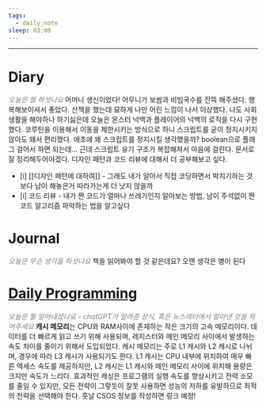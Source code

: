```yaml
---
tags:
  - daily_note
sleep: 03:00
---
```

---
# Diary 
<font color="#7f7f7f">*오늘은 뭘 하셧나요*</font>
어머니 생신이었다! 어무니가 보쌈과 비빔국수를 잔뜩 해주셨다. 행복해보이셔서 좋았다.
산책을 했는데 묘하게 나만 어린 느낌이 나서 이상했다. 나도 사회 생활을 해야하나 하기싫은데
오늘은 몬스터 넉백과 플레이어의 넉백의 로직을 다시 구현했다. 코루틴을 이용해서 이동을 제한시키는 방식으로 하니 스크립트를 굳이 정지시키지 않아도 돼서 편리했다. 애초에 왜 스크립트를 정지시킬 생각했을까? boolean으로 플래그 걸어서 하면 되는데... 근데 스크립트 유기 구조가 복잡해져서 마음에 걸린다. 문서로 잘 정리해두어야겠다.
디자인 패턴과 코드 리뷰에 대해서 더 공부해보고 싶다.

- [i] [[디자인 패턴에 대하여]] - 그래도 내가 알아서 직접 코딩하면서 박치기하는 것보다 남이 해놓은거 따라가는게 더 낫지 않을까
- [i] 코드 리뷰 - 내가 짠 코드가 얼마나 쓰레기인지 알아보는 방법, 남이 주석없이 짠 코드 알고리즘 파악하는 법을 알고싶다
# Journal
<font color="#7f7f7f">*오늘은 무슨 생각을 하셧나요*</font>
책을 읽어봐야 할 것 같은데요?
오랜 생각은 병이 된다
# [Daily Programming](https://chat.openai.com/c/b5ec57ca-f2fd-4969-8412-031c4339a2f7)
<font color="#7f7f7f">*오늘은 뭘 알아내셨나요 - chatGPT가 알려준 상식, 혹은 뉴스레터에서 알아낸 것을 적어주세요*</font>
**캐시 메모리**는 CPU와 RAM사이에 존재하는 작은 크기의 고속 메모리이다. 데이터를 더 빠르게 읽고 쓰기 위해 사용되며, 레지스터와 메인 메모리 사이에서 발생하는 속도 차이를 줄이기 위해서 도입되었다.
캐시 메모리는 주로 L1 캐시와 L2 캐시로 나뉘며, 경우에 따라 L3 캐시가 사용되기도 한다. L1 캐시는 CPU 내부에 위치하여 매우 빠른 액세스 속도를 제공하지만, L2 캐시는 L1 캐시와 메인 메모리 사이에 위치해 용량은 크지만 속도가 느리다.
효과적인 캐싱은 프로그램의 실행 속도를 향상시키고 전력 소모를 줄일 수 있지만, 모든 전략이 그렇듯이 잘못 사용하면 성능의 저하를 유발하므로 최적의 전략을 선택해야 한다.
훗날 CSOS 정보를 작성하면 링크 예정!
